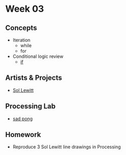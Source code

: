# Week 03

## Concepts
+ Iteration
	+ while
	+ for
+ Conditional logic review
	+ [if](https://www.youtube.com/watch?v=mVq7Ms01RjA)
	

## Artists & Projects
+ [Sol Lewitt](http://massmoca.org/sol-lewitt/)

## Processing Lab
+ [sad pong](https://github.com/entertainmenttechnology/Earle-MTEC2280-Fall2017/tree/master/week03/processing_demos/sad_pong)

## Homework
+ Reproduce 3 Sol Lewitt line drawings in Processing